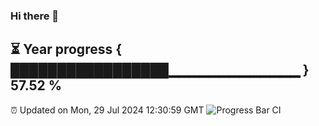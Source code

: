 ### Hi there 👋
⏳ Year progress { █████████████████▁▁▁▁▁▁▁▁▁▁▁▁▁ } 57.52 %
---
⏰ Updated on Mon, 29 Jul 2024 12:30:59 GMT
![Progress Bar CI](https://github.com/liununu/liununu/workflows/Progress%20Bar%20CI/badge.svg)
